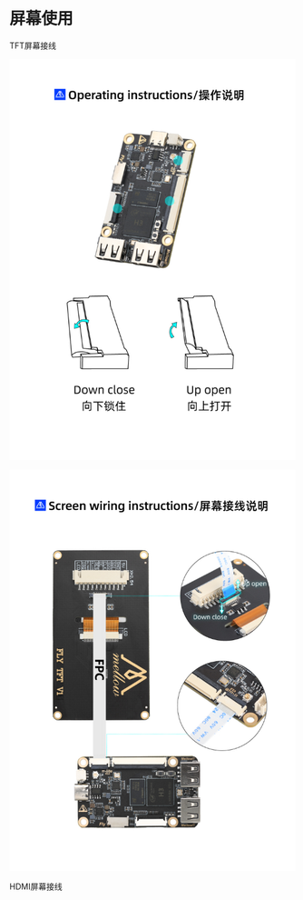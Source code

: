# 屏幕使用

TFT屏幕接线

![screen](../../images/boards/fly_pi_lite2/screen.jpg)

![screen](../../images/boards/fly_pi_lite2/screen1.jpg)

HDMI屏幕接线
